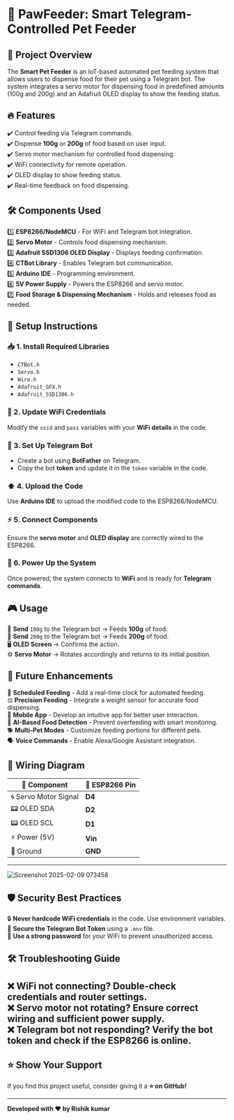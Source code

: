 
# 🐾 PawFeeder: Smart Telegram-Controlled Pet Feeder  

## 📌 Project Overview  
The **Smart Pet Feeder** is an IoT-based automated pet feeding system that allows users to dispense food for their pet using a Telegram bot. The system integrates a servo motor for dispensing food in predefined amounts (100g and 200g) and an Adafruit OLED display to show the feeding status.  

## 🔥 Features  
✔️ Control feeding via Telegram commands.  
✔️ Dispense **100g** or **200g** of food based on user input.  
✔️ Servo motor mechanism for controlled food dispensing.  
✔️ WiFi connectivity for remote operation.  
✔️ OLED display to show feeding status.  
✔️ Real-time feedback on food dispensing.  

## 🛠️ Components Used  
1️⃣ **ESP8266/NodeMCU** - For WiFi and Telegram bot integration.  
2️⃣ **Servo Motor** - Controls food dispensing mechanism.  
3️⃣ **Adafruit SSD1306 OLED Display** - Displays feeding confirmation.  
4️⃣ **CTBot Library** - Enables Telegram bot communication.  
5️⃣ **Arduino IDE** - Programming environment.  
6️⃣ **5V Power Supply** - Powers the ESP8266 and servo motor.  
7️⃣ **Food Storage & Dispensing Mechanism** - Holds and releases food as needed.  

## 🚀 Setup Instructions  
### 📥 1. Install Required Libraries  
- `CTBot.h`  
- `Servo.h`  
- `Wire.h`  
- `Adafruit_GFX.h`  
- `Adafruit_SSD1306.h`  

### 🔧 2. Update WiFi Credentials  
Modify the `ssid` and `pass` variables with your **WiFi details** in the code.  

### 🤖 3. Set Up Telegram Bot  
- Create a bot using **BotFather** on Telegram.  
- Copy the bot **token** and update it in the `token` variable in the code.  

### ⬆️ 4. Upload the Code  
Use **Arduino IDE** to upload the modified code to the ESP8266/NodeMCU.  

### ⚡ 5. Connect Components  
Ensure the **servo motor** and **OLED display** are correctly wired to the ESP8266.  

### 🔌 6. Power Up the System  
Once powered, the system connects to **WiFi** and is ready for **Telegram commands**.  

## 🎮 Usage  
💬 **Send** `100g` to the Telegram bot → Feeds **100g** of food.  
💬 **Send** `200g` to the Telegram bot → Feeds **200g** of food.  
🖥️ **OLED Screen** → Confirms the action.  
⚙️ **Servo Motor** → Rotates accordingly and returns to its initial position.  

## 🔮 Future Enhancements  
📅 **Scheduled Feeding** - Add a real-time clock for automated feeding.  
⚖️ **Precision Feeding** - Integrate a weight sensor for accurate food dispensing.  
📱 **Mobile App** - Develop an intuitive app for better user interaction.  
🤖 **AI-Based Food Detection** - Prevent overfeeding with smart monitoring.  
🐕 **Multi-Pet Modes** - Customize feeding portions for different pets.  
🗣️ **Voice Commands** - Enable Alexa/Google Assistant integration.  

## 🔌 Wiring Diagram  

| 🔩 Component | 🔗 ESP8266 Pin |  
|-------------|--------------|  
| 🌀 Servo Motor Signal | **D4** |  
| 📟 OLED SDA | **D2** |  
| 📟 OLED SCL | **D1** |  
| ⚡ Power (5V) | **Vin** |  
| 🛑 Ground | **GND** |  

---

![Screenshot 2025-02-09 073458](https://github.com/user-attachments/assets/c5623d1f-5627-469a-93ff-b914dceffd34)


## 🛡️ Security Best Practices  
🔒 **Never hardcode WiFi credentials** in the code. Use environment variables.  
🤖 **Secure the Telegram Bot Token** using a `.env` file.  
🚀 **Use a strong password** for your WiFi to prevent unauthorized access.  

## 🛠️ Troubleshooting Guide  
❌ **WiFi not connecting?** Double-check credentials and router settings.  
❌ **Servo motor not rotating?** Ensure correct wiring and sufficient power supply.  
❌ **Telegram bot not responding?** Verify the bot token and check if the ESP8266 is online.  
---

## ⭐ Show Your Support  
If you find this project useful, consider giving it a **⭐ on GitHub!**  

---

**Developed with ❤️ by Rishik kumar**  

